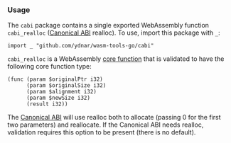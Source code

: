 ### Usage

The `cabi` package contains a single exported WebAssembly function `cabi_realloc` ([Canonical ABI] realloc). To use, import this package with `_`:

```
import _ "github.com/ydnar/wasm-tools-go/cabi"
```

`cabi_realloc` is a WebAssembly [core function](https://www.w3.org/TR/wasm-core-2/syntax/modules.html#functions) that is validated to have the following core function type:

```
(func (param $originalPtr i32)
      (param $originalSize i32)
      (param $alignment i32)
      (param $newSize i32)
      (result i32))
```

The [Canonical ABI] will use realloc both to allocate (passing 0 for the first two parameters) and reallocate. If the Canonical ABI needs realloc, validation requires this option to be present (there is no default).

[Canonical ABI]: https://github.com/WebAssembly/component-model/blob/main/design/mvp/CanonicalABI.md
